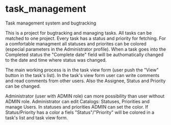 # task_management
Task management system and bugtracking

This is a project for bugtracking and managing tasks.
All tasks can be matched to one project.
Every task has a status and priority for fetching. For a comfortable managment all statuses and priorites can be colored (especial parameters in the Administrator profile).
When a task goes into the Completed status the "Complete date" field will be authomatically changed to the date and time where status was changed.

The main working process is in the task view form (user push the "View" button in the task's list). In the task's view form user can write comments and read comments from other users. Also the Assignee, Status and Priority can be changed.

Administrator (user with ADMIN role) can more possibility than user without ADMIN role.
Administrator can edit Catalogs: Statuses, Priorities and manage Users.
In statuses and priorities ADMIN can set the color. If Status/Priority has a color a fiels "Status"/"Priority" will be colored in a task's list and task view form.
